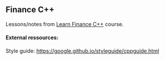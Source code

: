 ## Finance C++

Lessons/notes from [Learn Finance C++](https://www.youtube.com/@Andy009Duncan/videos) course.

#### External ressources:

Style guide: https://google.github.io/styleguide/cppguide.html
